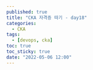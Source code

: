 ```yaml
---
published: true
title: "CKA 자격증 따기 - day18"
categories:
  - CKA
tags:
  - [devops, cka]
toc: true
toc_sticky: true
date: "2022-05-06 12:00"
---
```

